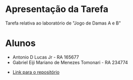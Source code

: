 # Apresentação da Tarefa

Tarefa relativa ao laboratório de "Jogo de Damas A e B"

# Alunos
* Antonio D Lucas Jr - RA 165677
* Gabriel Eiji Mariano de Menezes Tomonari - RA 234774

- [Link para o repositório](https://github.com/GabrielTomonari/DPOO)
